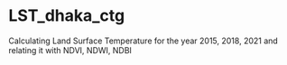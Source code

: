 # LST_dhaka_ctg
Calculating Land Surface Temperature for the year 2015, 2018, 2021 and relating it with NDVI, NDWI, NDBI

